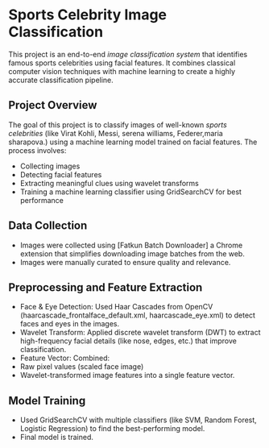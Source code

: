 # Sports Celebrity Image Classification

This project is an end-to-end *image classification system* that identifies famous sports celebrities using facial features. It combines classical computer vision techniques with machine learning to create a highly accurate classification pipeline.


##  Project Overview

The goal of this project is to classify images of well-known *sports celebrities* (like Virat Kohli, Messi, serena williams, Federer,maria sharapova.) using a machine learning model trained on facial features. The process involves:

- Collecting images
- Detecting facial features
- Extracting meaningful clues using wavelet transforms
- Training a machine learning classifier using GridSearchCV for best performance

##  Data Collection

- Images were collected using [Fatkun Batch Downloader] a Chrome extension that simplifies downloading image batches from the web.
- Images were manually curated to ensure quality and relevance.

## Preprocessing and Feature Extraction

- Face & Eye Detection: Used Haar Cascades from OpenCV (haarcascade_frontalface_default.xml, haarcascade_eye.xml) to detect faces and eyes in the images.
- Wavelet Transform: Applied discrete wavelet transform (DWT) to extract high-frequency facial details (like nose, edges, etc.) that improve classification.
-  Feature Vector: Combined:
  - Raw pixel values (scaled face image)
  - Wavelet-transformed image features into a single feature vector.

## Model Training

- Used GridSearchCV with multiple classifiers (like SVM, Random Forest, Logistic Regression) to find the best-performing model.
- Final model is trained.
